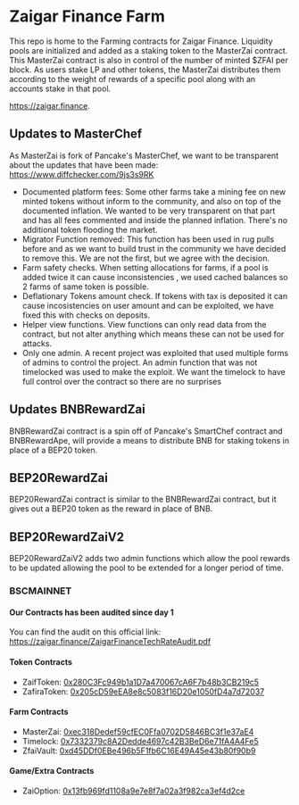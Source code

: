 # Zaigar Finance Farm

This repo is home to the Farming contracts for Zaigar Finance. Liquidity pools are initialized and added as a staking token to the MasterZai contract. This MasterZai contract is also in control of the number of minted $ZFAI per block. As users stake LP and other tokens, the MasterZai distributes them according to the weight of rewards of a specific pool along with an accounts stake in that pool.

https://zaigar.finance. 

## Updates to MasterChef
As MasterZai is fork of Pancake's MasterChef, we want to be transparent about the updates that have been made: https://www.diffchecker.com/9js3s9RK


- Documented platform fees: Some other farms take a mining fee on new minted tokens without inform to the community, and also on top of the documented inflation. We wanted to be very transparent on that part and has all fees commented and inside the planned inflation. There's no additional token flooding the market. 
- Migrator Function removed: This function has been used in rug pulls before and as we want to build trust in the community we have decided to remove this. We are not the first, but we agree with the decision. 
- Farm safety checks. When setting allocations for farms, if a pool is added twice it can cause inconsistencies , we used cached balances so 2 farms of same token is possible.
- Deflationary Tokens amount check. If tokens with tax is deposited it can cause incosistencies on user amount and can be exploited, we have fixed this with checks on deposits.
- Helper view functions. View functions can only read data from the contract, but not alter anything which means these can not be used for attacks. 
- Only one admin. A recent project was exploited that used multiple forms of admins to control the project. An admin function that was not timelocked was used to make the exploit. We want the timelock to have full control over the contract so there are no surprises

## Updates BNBRewardZai
BNBRewardZai contract is a spin off of Pancake's SmartChef contract and BNBRewardApe, will provide a means to distribute BNB for staking tokens in place of a BEP20 token.

## BEP20RewardZai
BEP20RewardZai contract is similar to the BNBRewardZai contract, but it gives out a BEP20 token as the reward in place of BNB. 

## BEP20RewardZaiV2
BEP20RewardZaiV2 adds two admin functions which allow the pool rewards to be updated allowing the pool to be extended for a longer period of time.


### BSCMAINNET

#### Our Contracts has been audited since day 1
You can find the audit on this official link: https://zaigar.finance/ZaigarFinanceTechRateAudit.pdf

#### Token Contracts
- ZaifToken: [0x280C3Fc949b1a1D7a470067cA6F7b48b3CB219c5](https://bscscan.com/token/0x280C3Fc949b1a1D7a470067cA6F7b48b3CB219c5)
- ZafiraToken: [0x205cD59eEA8e8c5083f16D20e1050fD4a7d72037](https://bscscan.com/token/0x205cD59eEA8e8c5083f16D20e1050fD4a7d72037)

#### Farm Contracts
- MasterZai: [0xec318Dedef59cfEC0Ffa0702D5846BC3f1e37aE4](https://bscscan.com/address/0xec318Dedef59cfEC0Ffa0702D5846BC3f1e37aE4)
- Timelock: [0x7332379c8A2Dedde4697c42B3BeD6e71fA4A4Fe5](https://bscscan.com/address/0x7332379c8A2Dedde4697c42B3BeD6e71fA4A4Fe5)
- ZfaiVault: [0xd45DDf0EBe496b5F1fb6C16E49A45e43b80f90b9](https://bscscan.com/address/0xd45ddf0ebe496b5f1fb6c16e49a45e43b80f90b9)

#### Game/Extra Contracts
- ZaiOption: [0x13fb969fd1108a9e7e8f7a02a3f982ca3ef4d2ce](https://bscscan.com/address/0x13fb969fd1108a9e7e8f7a02a3f982ca3ef4d2ce)